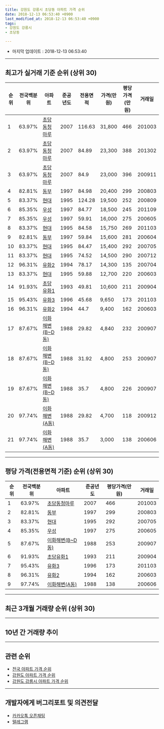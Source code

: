 ```yaml
---
title: 강원도 강릉시 초당동 아파트 가격 순위
date: 2018-12-13 06:53:40 +0900
last_modified_at: 2018-12-13 06:53:40 +0900
tags:
- 강원도 강릉시
- 초당동

---
```


* 마지막 업데이트 : 2018-12-13 06:53:40

---

## 최고가 실거래 기준 순위 (상위 30)


|순위|전국백분위|아파트|준공년도|전용면적|가격(만원)|평당가격(만원)|거래일|
|---|---|---|---|---|---|---|---|
|1|63.97%|[초당동청마루](https://search.naver.com/search.naver?query=%EA%B0%95%EC%9B%90%EB%8F%84+%EA%B0%95%EB%A6%89%EC%8B%9C+%EC%B4%88%EB%8B%B9%EB%8F%99+%EC%B4%88%EB%8B%B9%EB%8F%99%EC%B2%AD%EB%A7%88%EB%A3%A8)|2007|116.63|31,800|466|201003|
|2|63.97%|[초당동청마루](https://search.naver.com/search.naver?query=%EA%B0%95%EC%9B%90%EB%8F%84+%EA%B0%95%EB%A6%89%EC%8B%9C+%EC%B4%88%EB%8B%B9%EB%8F%99+%EC%B4%88%EB%8B%B9%EB%8F%99%EC%B2%AD%EB%A7%88%EB%A3%A8)|2007|84.89|23,300|388|201302|
|3|63.97%|[초당동청마루](https://search.naver.com/search.naver?query=%EA%B0%95%EC%9B%90%EB%8F%84+%EA%B0%95%EB%A6%89%EC%8B%9C+%EC%B4%88%EB%8B%B9%EB%8F%99+%EC%B4%88%EB%8B%B9%EB%8F%99%EC%B2%AD%EB%A7%88%EB%A3%A8)|2007|84.9|23,000|396|200911|
|4|82.81%|[동부](https://search.naver.com/search.naver?query=%EA%B0%95%EC%9B%90%EB%8F%84+%EA%B0%95%EB%A6%89%EC%8B%9C+%EC%B4%88%EB%8B%B9%EB%8F%99+%EB%8F%99%EB%B6%80)|1997|84.98|20,400|299|200803|
|5|83.37%|[현대](https://search.naver.com/search.naver?query=%EA%B0%95%EC%9B%90%EB%8F%84+%EA%B0%95%EB%A6%89%EC%8B%9C+%EC%B4%88%EB%8B%B9%EB%8F%99+%ED%98%84%EB%8C%80)|1995|124.28|19,500|252|200809|
|6|85.35%|[우성](https://search.naver.com/search.naver?query=%EA%B0%95%EC%9B%90%EB%8F%84+%EA%B0%95%EB%A6%89%EC%8B%9C+%EC%B4%88%EB%8B%B9%EB%8F%99+%EC%9A%B0%EC%84%B1)|1997|84.77|18,500|245|201109|
|7|85.35%|[우성](https://search.naver.com/search.naver?query=%EA%B0%95%EC%9B%90%EB%8F%84+%EA%B0%95%EB%A6%89%EC%8B%9C+%EC%B4%88%EB%8B%B9%EB%8F%99+%EC%9A%B0%EC%84%B1)|1997|59.91|16,000|275|200605|
|8|83.37%|[현대](https://search.naver.com/search.naver?query=%EA%B0%95%EC%9B%90%EB%8F%84+%EA%B0%95%EB%A6%89%EC%8B%9C+%EC%B4%88%EB%8B%B9%EB%8F%99+%ED%98%84%EB%8C%80)|1995|84.58|15,750|269|201103|
|9|82.81%|[동부](https://search.naver.com/search.naver?query=%EA%B0%95%EC%9B%90%EB%8F%84+%EA%B0%95%EB%A6%89%EC%8B%9C+%EC%B4%88%EB%8B%B9%EB%8F%99+%EB%8F%99%EB%B6%80)|1997|59.84|15,600|281|200604|
|10|83.37%|[현대](https://search.naver.com/search.naver?query=%EA%B0%95%EC%9B%90%EB%8F%84+%EA%B0%95%EB%A6%89%EC%8B%9C+%EC%B4%88%EB%8B%B9%EB%8F%99+%ED%98%84%EB%8C%80)|1995|84.47|15,400|292|200705|
|11|83.37%|[현대](https://search.naver.com/search.naver?query=%EA%B0%95%EC%9B%90%EB%8F%84+%EA%B0%95%EB%A6%89%EC%8B%9C+%EC%B4%88%EB%8B%B9%EB%8F%99+%ED%98%84%EB%8C%80)|1995|74.52|14,500|290|200712|
|12|96.31%|[유화2](https://search.naver.com/search.naver?query=%EA%B0%95%EC%9B%90%EB%8F%84+%EA%B0%95%EB%A6%89%EC%8B%9C+%EC%B4%88%EB%8B%B9%EB%8F%99+%EC%9C%A0%ED%99%942)|1994|78.17|14,300|135|200704|
|13|83.37%|[현대](https://search.naver.com/search.naver?query=%EA%B0%95%EC%9B%90%EB%8F%84+%EA%B0%95%EB%A6%89%EC%8B%9C+%EC%B4%88%EB%8B%B9%EB%8F%99+%ED%98%84%EB%8C%80)|1995|59.88|12,700|220|200603|
|14|91.93%|[초당유화1](https://search.naver.com/search.naver?query=%EA%B0%95%EC%9B%90%EB%8F%84+%EA%B0%95%EB%A6%89%EC%8B%9C+%EC%B4%88%EB%8B%B9%EB%8F%99+%EC%B4%88%EB%8B%B9%EC%9C%A0%ED%99%941)|1993|49.81|10,600|211|200904|
|15|95.43%|[유화3](https://search.naver.com/search.naver?query=%EA%B0%95%EC%9B%90%EB%8F%84+%EA%B0%95%EB%A6%89%EC%8B%9C+%EC%B4%88%EB%8B%B9%EB%8F%99+%EC%9C%A0%ED%99%943)|1996|45.68|9,650|173|201103|
|16|96.31%|[유화2](https://search.naver.com/search.naver?query=%EA%B0%95%EC%9B%90%EB%8F%84+%EA%B0%95%EB%A6%89%EC%8B%9C+%EC%B4%88%EB%8B%B9%EB%8F%99+%EC%9C%A0%ED%99%942)|1994|44.7|9,400|162|200603|
|17|87.67%|[이화해변(B~D동)](https://search.naver.com/search.naver?query=%EA%B0%95%EC%9B%90%EB%8F%84+%EA%B0%95%EB%A6%89%EC%8B%9C+%EC%B4%88%EB%8B%B9%EB%8F%99+%EC%9D%B4%ED%99%94%ED%95%B4%EB%B3%80%28B%7ED%EB%8F%99%29)|1988|29.82|4,840|232|200907|
|18|87.67%|[이화해변(B~D동)](https://search.naver.com/search.naver?query=%EA%B0%95%EC%9B%90%EB%8F%84+%EA%B0%95%EB%A6%89%EC%8B%9C+%EC%B4%88%EB%8B%B9%EB%8F%99+%EC%9D%B4%ED%99%94%ED%95%B4%EB%B3%80%28B%7ED%EB%8F%99%29)|1988|31.92|4,800|253|200907|
|19|87.67%|[이화해변(B~D동)](https://search.naver.com/search.naver?query=%EA%B0%95%EC%9B%90%EB%8F%84+%EA%B0%95%EB%A6%89%EC%8B%9C+%EC%B4%88%EB%8B%B9%EB%8F%99+%EC%9D%B4%ED%99%94%ED%95%B4%EB%B3%80%28B%7ED%EB%8F%99%29)|1988|35.7|4,800|226|200907|
|20|97.74%|[이화해변(A동)](https://search.naver.com/search.naver?query=%EA%B0%95%EC%9B%90%EB%8F%84+%EA%B0%95%EB%A6%89%EC%8B%9C+%EC%B4%88%EB%8B%B9%EB%8F%99+%EC%9D%B4%ED%99%94%ED%95%B4%EB%B3%80%28A%EB%8F%99%29)|1988|29.82|4,700|118|200912|
|21|97.74%|[이화해변(A동)](https://search.naver.com/search.naver?query=%EA%B0%95%EC%9B%90%EB%8F%84+%EA%B0%95%EB%A6%89%EC%8B%9C+%EC%B4%88%EB%8B%B9%EB%8F%99+%EC%9D%B4%ED%99%94%ED%95%B4%EB%B3%80%28A%EB%8F%99%29)|1988|35.7|3,000|138|200606|


---

## 평당 가격(전용면적 기준) 순위 (상위 30)


|순위|전국백분위|아파트|준공년도|평당가격(만원)|거래일|
|---|---|---|---|---|---|
|1|63.97%|[초당동청마루](https://search.naver.com/search.naver?query=%EA%B0%95%EC%9B%90%EB%8F%84+%EA%B0%95%EB%A6%89%EC%8B%9C+%EC%B4%88%EB%8B%B9%EB%8F%99+%EC%B4%88%EB%8B%B9%EB%8F%99%EC%B2%AD%EB%A7%88%EB%A3%A8)|2007|466|201003|
|2|82.81%|[동부](https://search.naver.com/search.naver?query=%EA%B0%95%EC%9B%90%EB%8F%84+%EA%B0%95%EB%A6%89%EC%8B%9C+%EC%B4%88%EB%8B%B9%EB%8F%99+%EB%8F%99%EB%B6%80)|1997|299|200803|
|3|83.37%|[현대](https://search.naver.com/search.naver?query=%EA%B0%95%EC%9B%90%EB%8F%84+%EA%B0%95%EB%A6%89%EC%8B%9C+%EC%B4%88%EB%8B%B9%EB%8F%99+%ED%98%84%EB%8C%80)|1995|292|200705|
|4|85.35%|[우성](https://search.naver.com/search.naver?query=%EA%B0%95%EC%9B%90%EB%8F%84+%EA%B0%95%EB%A6%89%EC%8B%9C+%EC%B4%88%EB%8B%B9%EB%8F%99+%EC%9A%B0%EC%84%B1)|1997|275|200605|
|5|87.67%|[이화해변(B~D동)](https://search.naver.com/search.naver?query=%EA%B0%95%EC%9B%90%EB%8F%84+%EA%B0%95%EB%A6%89%EC%8B%9C+%EC%B4%88%EB%8B%B9%EB%8F%99+%EC%9D%B4%ED%99%94%ED%95%B4%EB%B3%80%28B%7ED%EB%8F%99%29)|1988|253|200907|
|6|91.93%|[초당유화1](https://search.naver.com/search.naver?query=%EA%B0%95%EC%9B%90%EB%8F%84+%EA%B0%95%EB%A6%89%EC%8B%9C+%EC%B4%88%EB%8B%B9%EB%8F%99+%EC%B4%88%EB%8B%B9%EC%9C%A0%ED%99%941)|1993|211|200904|
|7|95.43%|[유화3](https://search.naver.com/search.naver?query=%EA%B0%95%EC%9B%90%EB%8F%84+%EA%B0%95%EB%A6%89%EC%8B%9C+%EC%B4%88%EB%8B%B9%EB%8F%99+%EC%9C%A0%ED%99%943)|1996|173|201103|
|8|96.31%|[유화2](https://search.naver.com/search.naver?query=%EA%B0%95%EC%9B%90%EB%8F%84+%EA%B0%95%EB%A6%89%EC%8B%9C+%EC%B4%88%EB%8B%B9%EB%8F%99+%EC%9C%A0%ED%99%942)|1994|162|200603|
|9|97.74%|[이화해변(A동)](https://search.naver.com/search.naver?query=%EA%B0%95%EC%9B%90%EB%8F%84+%EA%B0%95%EB%A6%89%EC%8B%9C+%EC%B4%88%EB%8B%B9%EB%8F%99+%EC%9D%B4%ED%99%94%ED%95%B4%EB%B3%80%28A%EB%8F%99%29)|1988|138|200606|


---

## 최근 3개월 거래량 순위 (상위 30)


<div style="width:100%;">
    <canvas id="deal_count_ranking" height="250"></canvas>
</div>


<script>
new Chart(document.getElementById("deal_count_ranking"), {
    type: 'horizontalBar',
    data: {
        labels: ['동부', '유화3', '초당유화1', '우성', '현대', '초당동청마루', '이화해변(B~D동)'],
        datasets: [{
            label: '실거래 수',
            data: [4, 2, 2, 2, 1, 1, 1],
            borderColor: "rgba(255, 0, 128, 1)",
            backgroundColor: "rgba(255, 0, 128, 0.5)",
            fill: false,
        }]
    },
    options: {
        responsive: true,
        title: {
            display: true,
            text: '최근 3개월 거래량 순위'
        },
        tooltips: {
            mode: 'index',
            intersect: false,
            callbacks: {
                title: function(tooltipItems, data) {
                    return "실거래 수:";
                },
                label: function(tooltipItem, data) {
                    return data.labels[tooltipItem.index] + ": " + tooltipItem.xLabel;
                }
            }
        },
        hover: {
            mode: 'nearest',
            intersect: true
        },
        scales: {
            xAxes: [{
                display: true,
                scaleLabel: {
                    display: true,
                    labelString: '실거래 수'
                },
                ticks: {
                    suggestedMin: 0,
                }
            }],
            yAxes: [{
                display: true,
                ticks: {
                    autoSkip: false,
                    callback: function(value, index, values) {
                        if (value.length > 15)
                            return value.substr(0, 13) + "...";
                        else
                            return value;
                    }
                },
                scaleLabel: {
                    display: false,
                }
            }]
        }
    }
});

</script>


---

## 10년 간 거래량 추이


<div style="width:100%;">
    <canvas id="deal_progress" height="250"></canvas>
</div>

<script>
new Chart(document.getElementById("deal_progress"), {
    type: 'line',
    data: {
        labels: ['200812','200901','200902','200903','200904','200905','200906','200907','200908','200909','200910','200911','200912','201001','201002','201003','201004','201005','201006','201007','201008','201009','201010','201011','201012','201101','201102','201103','201104','201105','201106','201107','201108','201109','201110','201111','201112','201201','201202','201203','201204','201205','201206','201207','201208','201209','201210','201211','201212','201301','201302','201303','201304','201305','201306','201307','201308','201309','201310','201311','201312','201401','201402','201403','201404','201405','201406','201407','201408','201409','201410','201411','201412','201501','201502','201503','201504','201505','201506','201507','201508','201509','201510','201511','201512','201601','201602','201603','201604','201605','201606','201607','201608','201609','201610','201611','201612','201701','201702','201703','201704','201705','201706','201707','201708','201709','201710','201711','201712','201801','201802','201803','201804','201805','201806','201807','201808','201809','201810','201811','201812'],
        datasets: [{
            label: '실거래 수',
            pointRadius: 1,
            data: [4, 8, 9, 5, 12, 4, 2, 22, 15, 18, 0, 5, 7, 11, 9, 8, 11, 4, 4, 9, 8, 4, 10, 15, 6, 18, 16, 23, 22, 6, 13, 9, 13, 12, 13, 5, 10, 10, 8, 13, 12, 11, 16, 8, 8, 10, 9, 8, 6, 8, 14, 10, 9, 13, 11, 8, 17, 3, 8, 9, 11, 7, 7, 13, 12, 7, 8, 9, 9, 11, 12, 15, 17, 15, 26, 14, 21, 11, 8, 10, 7, 13, 17, 14, 11, 20, 8, 24, 20, 13, 14, 17, 17, 8, 25, 13, 12, 13, 11, 24, 15, 13, 33, 19, 19, 15, 6, 15, 14, 10, 7, 20, 8, 9, 8, 4, 9, 6, 8, 5, 0],
            borderColor: "rgba(255, 201, 14, 1)",
            backgroundColor: "rgba(255, 201, 14, 0.5)",
            fill: true,
        }]
    },
    options: {
        responsive: true,
        title: {
            display: true,
            text: '10년간 거래량 추이'
        },
        tooltips: {
            mode: 'index',
            intersect: false,
        },
        hover: {
            mode: 'nearest',
            intersect: true
        },
        scales: {
            xAxes: [{
                display: true,
                scaleLabel: {
                    display: true,
                    labelString: '년/월'
                }
            }],
            yAxes: [{
                display: true,
                ticks: {
                    suggestedMin: 0,
                },
                scaleLabel: {
                    display: true,
                    labelString: '실거래 수'
                }
            }]
        }
    }
});

</script>


---

## 관련 순위

- [전국 아파트 가격 순위](https://inasie.github.io/apt-ranking/전국)
- [강원도 아파트 가격 순위](https://inasie.github.io/apt-ranking/강원도)
- [강원도 강릉시 아파트 가격 순위](https://inasie.github.io/apt-ranking/강원도-강릉시)


---

## 개발자에게 버그리포트 및 의견전달

- [카카오톡 오픈채팅](https://open.kakao.com/o/gLJUAP4)
- [텔레그램](https://t.me/inasie)

